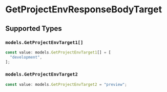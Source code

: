 # GetProjectEnvResponseBodyTarget


## Supported Types

### `models.GetProjectEnvTarget1[]`

```typescript
const value: models.GetProjectEnvTarget1[] = [
  "development",
];
```

### `models.GetProjectEnvTarget2`

```typescript
const value: models.GetProjectEnvTarget2 = "preview";
```


